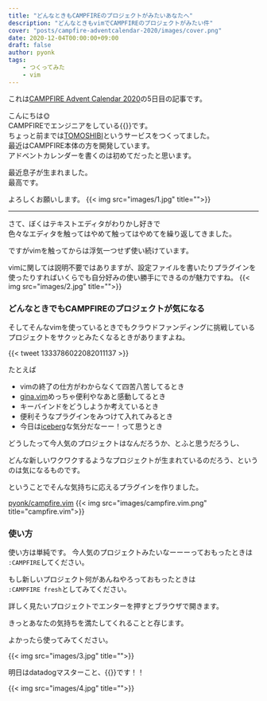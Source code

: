 ```yaml
---
title: "どんなときもCAMPFIREのプロジェクトがみたいあなたへ"
description: "どんなときもvimでCAMPFIREのプロジェクトがみたい件"
cover: "posts/campfire-adventcalendar-2020/images/cover.png"
date: 2020-12-04T00:00:00+09:00
draft: false
author: pyonk
tags:
    - つくってみた
    - vim
---
```


これは[CAMPFIRE Advent Calendar 2020](https://qiita.com/advent-calendar/2020/campfire)の5日目の記事です。  

こんにちは🌞  
CAMPFIREでエンジニアをしている{{<twitter-user __pyonk__>}}です。  
ちょっと前までは[TOMOSHIBI](https://tomo-shibi.jp)というサービスをつくってました。  
最近はCAMPFIRE本体の方を開発しています。  
アドベントカレンダーを書くのは初めてだったと思います。

最近息子が生まれました。  
最高です。  

よろしくお願いします。
{{< img src="images/1.jpg" title="">}}  

---

さて、ぼくはテキストエディタがわりかし好きで  
色々なエディタを触ってはやめて触ってはやめてを繰り返してきました。

ですがvimを触ってからは浮気一つせず使い続けています。

vimに関しては説明不要ではありますが、設定ファイルを書いたりプラグインを使ったりすればいくらでも自分好みの使い勝手にできるのが魅力ですね。
{{< img src="images/2.jpg" title="">}}  

### どんなときでもCAMPFIREのプロジェクトが気になる

そしてそんなvimを使っているときでもクラウドファンディングに挑戦しているプロジェクトをサクッとみたくなるときがありますよね。  

{{< tweet 1333786022082011137 >}}

たとえば

- vimの終了の仕方がわからなくて四苦八苦してるとき
- [gina.vim](https://github.com/lambdalisue/gina.vim)めっちゃ便利やなあと感動してるとき
- キーバインドをどうしようか考えているとき
- 便利そうなプラグインをみつけて入れてみるとき
- 今日は[iceberg](https://github.com/cocopon/iceberg.vim)な気分だなーー！って思うとき

どうしたって今人気のプロジェクトはなんだろうか、とふと思うだろうし、

どんな新しいワクワクするようなプロジェクトが生まれているのだろう、というのは気になるものです。

ということでそんな気持ちに応えるプラグインを作りました。

[pyonk/campfire.vim](https://github.com/pyonk/campfire.vim)
{{< img src="images/campfire.vim.png" title="campfire.vim">}}  

### 使い方

使い方は単純です。
今人気のプロジェクトみたいなーーーっておもったときは  
`:CAMPFIRE`してください。

もし新しいプロジェクト何があんねやろっておもったときは  
`:CAMPFIRE fresh`としてみてください。

詳しく見たいプロジェクトでエンターを押すとブラウザで開きます。

きっとあなたの気持ちを満たしてくれることと存じます。

よかったら使ってみてください。

{{< img src="images/3.jpg" title="">}}  

明日はdatadogマスターこと、{{<twitter-user TAK_0401>}}です！！

{{< img src="images/4.jpg" title="">}}  
